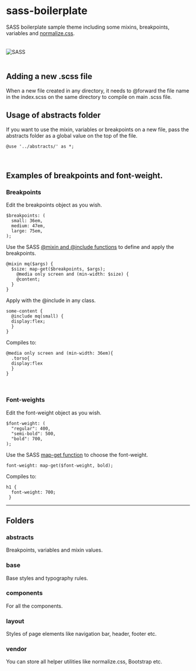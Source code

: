# sass-boilerplate

SASS boilerplate sample theme including some mixins, breakpoints, variables and [normalize.css](https://necolas.github.io/normalize.css/).  
<br><br>
![SASS](https://sass-lang.com/assets/img/styleguide/color-1c4aab2b.png)  
<br>
  
## Adding a new .scss file 
When a new file created in any directory, it needs to @forward the file name in the index.scss on the same directory to compile on main .scss file.

## Usage of abstracts folder

If you want to use the mixin, variables or breakpoints on a new file, pass the abstracts folder as a global value on the top of the file. 

```
@use '../abstracts/' as *;
```
<br>

## Examples of breakpoints and font-weight.  

### Breakpoints

Edit the breakpoints object as you wish.

```
$breakpoints: (
  small: 36em,
  medium: 47em,
  large: 75em,
);
```

Use the SASS [@mixin and @include functions](https://sass-lang.com/documentation/at-rules/mixin) to define and apply the breakpoints.

```
@mixin mq($args) {
  $size: map-get($breakpoints, $args);     
    @media only screen and (min-width: $size) {
    @content;
  }
}
```

Apply with the @include in any class.  
  
```
some-content {
  @include mq(small) {
  display:flex;
  }
}
```

Compiles to:

```
@media only screen and (min-width: 36em){
  .torso{
  display:flex
  }
}
```
<br>

### Font-weights

Edit the font-weight object as you wish.

```
$font-weight: (
  "regular": 400,
  "semi-bold": 500,
  "bold": 700,
);
```

Use the SASS [map-get function](https://sass-lang.com/documentation/modules/map) to choose the font-weight.

```
font-weight: map-get($font-weight, bold);
```

Compiles to: 

```
h1 {
  font-weight: 700;
 }
```
<hr> 

## Folders
### abstracts

Breakpoints, variables and mixin values.

### base

Base styles and typography rules.

### components

For all the components. 

### layout

Styles of page elements like navigation bar, header, footer etc.
### vendor

You can store all helper utilities like normalize.css, Bootstrap etc.



  

